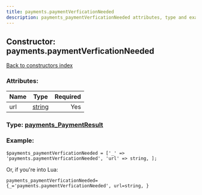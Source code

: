 ```yaml
---
title: payments.paymentVerficationNeeded
description: payments_paymentVerficationNeeded attributes, type and example
---
```

## Constructor: payments.paymentVerficationNeeded  
[Back to constructors index](index.md)



### Attributes:

| Name     |    Type       | Required |
|----------|:-------------:|---------:|
|url|[string](../types/string.md) | Yes|



### Type: [payments\_PaymentResult](../types/payments_PaymentResult.md)


### Example:

```
$payments_paymentVerficationNeeded = ['_' => 'payments.paymentVerficationNeeded', 'url' => string, ];
```  

Or, if you're into Lua:  


```
payments_paymentVerficationNeeded={_='payments.paymentVerficationNeeded', url=string, }

```


